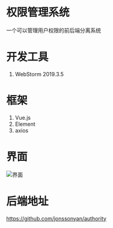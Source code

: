 # 权限管理系统
一个可以管理用户权限的前后端分离系统
# 开发工具
1. WebStorm 2019.3.5
# 框架
1. Vue.js
2. Element
3. axios
# 界面
![界面](https://img-blog.csdnimg.cn/20210224010314613.png?x-oss-process=image/watermark,type_ZmFuZ3poZW5naGVpdGk,shadow_10,text_aHR0cHM6Ly9ibG9nLmNzZG4ubmV0L3kxNTM0NDE0NDI1,size_16,color_FFFFFF,t_70)
# 后端地址
https://github.com/jonssonyan/authority
